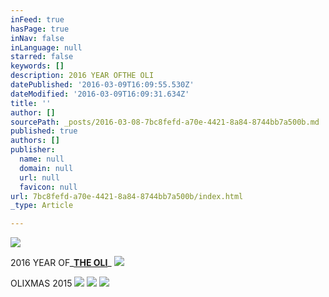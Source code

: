 ```yaml
---
inFeed: true
hasPage: true
inNav: false
inLanguage: null
starred: false
keywords: []
description: 2016 YEAR OFTHE OLI
datePublished: '2016-03-09T16:09:55.530Z'
dateModified: '2016-03-09T16:09:31.634Z'
title: ''
author: []
sourcePath: _posts/2016-03-08-7bc8fefd-a70e-4421-8a84-8744bb7a500b.md
published: true
authors: []
publisher:
  name: null
  domain: null
  url: null
  favicon: null
url: 7bc8fefd-a70e-4421-8a84-8744bb7a500b/index.html
_type: Article

---
```

![](https://the-grid-user-content.s3-us-west-2.amazonaws.com/ebb18c7e-720f-4832-8c30-6894500cd0bd.jpg)

2016 YEAR OF_[**THE OLI**][0]_
![](https://the-grid-user-content.s3-us-west-2.amazonaws.com/edcce28b-881f-48af-ba1b-f4bb8f528d67.jpg)

OLIXMAS 2015
![](https://imgflo.herokuapp.com/graph/vahj1ThiexotieMo/56c657fbde99b4181d364f5e322053d7/passthrough.jpg?height=600&input=https%3A%2F%2Fthe-grid-user-content.s3-us-west-2.amazonaws.com%2F923c598e-7665-422f-a6fc-afabfb6c92e3.jpg)
![](https://imgflo.herokuapp.com/graph/vahj1ThiexotieMo/286abbfd4733b187eea3835b87925f07/passthrough.jpg?height=600&input=https%3A%2F%2Fthe-grid-user-content.s3-us-west-2.amazonaws.com%2Ff5c1c7a6-e01b-4312-bffe-161b07442d36.jpg)
![](https://the-grid-user-content.s3-us-west-2.amazonaws.com/a7794766-94aa-4b3f-b2aa-7f67cd69b7b1.jpg)

[0]: null